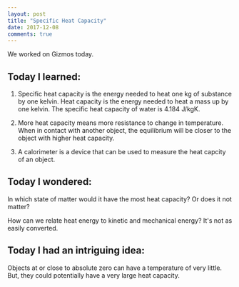 ```yaml
---
layout: post
title: "Specific Heat Capacity"
date: 2017-12-08
comments: true
---
```


We worked on Gizmos today.

## Today I learned:

1. Specific heat capacity is the energy needed to heat one kg of substance by one kelvin. Heat capacity is the energy needed to heat a mass up by one kelvin. The specific heat capacity of water is 4.184 J/kgK.

2. More heat capacity means more resistance to change in temperature. When in contact with another object, the equilibrium will be closer to the object with higher heat capacity.

3. A calorimeter is a device that can be used to measure the heat capcity of an object.

## Today I wondered:

In which state of matter would it have the most heat capacity? Or does it not matter?

How can we relate heat energy to kinetic and mechanical energy? It's not as easily converted.

## Today I had an intriguing idea:

Objects at or close to absolute zero can have a temperature of very little. But, they could potentially have a very large heat capacity.


